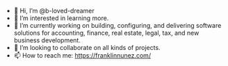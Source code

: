 - 👋 Hi, I’m @b-loved-dreamer
- 👀 I’m interested in learning more. 
- 🌱 I’m currently working on building, configuring, and delivering software solutions for accounting, finance, real estate, legal, tax, and new business development.
- 💞️ I’m looking to collaborate on all kinds of projects.
- 📫 How to reach me: https://franklinnunez.com/
<!---
b-loved-dreamer/b-loved-dreamer is a ✨ special ✨ repository because its `README.md` (this file) appears on your GitHub profile.
You can click the Preview link to take a look at your changes.
--->
